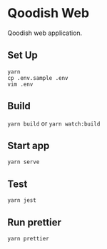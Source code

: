# Qoodish Web
Qoodish web application.

## Set Up
`yarn`  
`cp .env.sample .env`  
`vim .env`  

## Build
`yarn build`
or
`yarn watch:build`

## Start app
`yarn serve`

## Test
`yarn jest`

## Run prettier
`yarn prettier`

